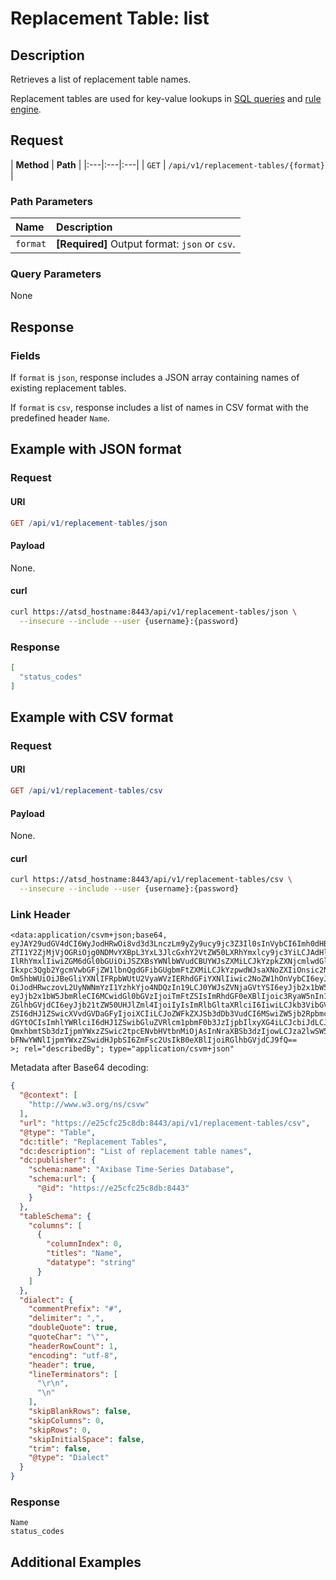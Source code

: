 # Replacement Table: list

## Description

Retrieves a list of replacement table names.

Replacement tables are used for key-value lookups in [SQL queries](../../../sql/README.md#lookup) and [rule engine](../../../rule-engine/functions-lookup.md#lookup).

## Request

| **Method** | **Path** |
|:---|:---|:---|
| `GET` | `/api/v1/replacement-tables/{format}` |

### Path Parameters

| **Name** | **Description** |
|:---|:---|
| `format` | **[Required]** Output format: `json` or `csv`. |

### Query Parameters

None

## Response

### Fields

If `format` is `json`, response includes a JSON array containing names of existing replacement tables.

If `format` is `csv`, response includes a list of names in CSV format with the predefined header `Name`.

## Example with JSON format

### Request

#### URI

```elm
GET /api/v1/replacement-tables/json
```

#### Payload

None.

#### curl

```bash
curl https://atsd_hostname:8443/api/v1/replacement-tables/json \
  --insecure --include --user {username}:{password}
```

### Response

```json
[
  "status_codes"
]
```

## Example with CSV format

### Request

#### URI

```elm
GET /api/v1/replacement-tables/csv
```

#### Payload

None.

#### curl

```bash
curl https://atsd_hostname:8443/api/v1/replacement-tables/csv \
  --insecure --include --user {username}:{password}
```

### Link Header

```csv
<data:application/csvm+json;base64,
eyJAY29udGV4dCI6WyJodHRwOi8vd3d3LnczLm9yZy9ucy9jc3Z3Il0sInVybCI6Imh0dHBzOi8v
ZTI1Y2ZjMjVjOGRiOjg0NDMvYXBpL3YxL3JlcGxhY2VtZW50LXRhYmxlcy9jc3YiLCJAdHlwZSI6
IlRhYmxlIiwiZGM6dGl0bGUiOiJSZXBsYWNlbWVudCBUYWJsZXMiLCJkYzpkZXNjcmlwdGlvbiI6
Ikxpc3Qgb2YgcmVwbGFjZW1lbnQgdGFibGUgbmFtZXMiLCJkYzpwdWJsaXNoZXIiOnsic2NoZW1h
Om5hbWUiOiJBeGliYXNlIFRpbWUtU2VyaWVzIERhdGFiYXNlIiwic2NoZW1hOnVybCI6eyJAaWQi
OiJodHRwczovL2UyNWNmYzI1YzhkYjo4NDQzIn19LCJ0YWJsZVNjaGVtYSI6eyJjb2x1bW5zIjpb
eyJjb2x1bW5JbmRleCI6MCwidGl0bGVzIjoiTmFtZSIsImRhdGF0eXBlIjoic3RyaW5nIn1dfSwi
ZGlhbGVjdCI6eyJjb21tZW50UHJlZml4IjoiIyIsImRlbGltaXRlciI6IiwiLCJkb3VibGVRdW90
ZSI6dHJ1ZSwicXVvdGVDaGFyIjoiXCIiLCJoZWFkZXJSb3dDb3VudCI6MSwiZW5jb2RpbmciOiJ1
dGYtOCIsImhlYWRlciI6dHJ1ZSwibGluZVRlcm1pbmF0b3JzIjpbIlxyXG4iLCJcbiJdLCJza2lw
QmxhbmtSb3dzIjpmYWxzZSwic2tpcENvbHVtbnMiOjAsInNraXBSb3dzIjowLCJza2lwSW5pdGlh
bFNwYWNlIjpmYWxzZSwidHJpbSI6ZmFsc2UsIkB0eXBlIjoiRGlhbGVjdCJ9fQ==  
>; rel="describedBy"; type="application/csvm+json"
```

Metadata after Base64 decoding:

```json
{
  "@context": [
    "http://www.w3.org/ns/csvw"
  ],
  "url": "https://e25cfc25c8db:8443/api/v1/replacement-tables/csv",
  "@type": "Table",
  "dc:title": "Replacement Tables",
  "dc:description": "List of replacement table names",
  "dc:publisher": {
    "schema:name": "Axibase Time-Series Database",
    "schema:url": {
      "@id": "https://e25cfc25c8db:8443"
    }
  },
  "tableSchema": {
    "columns": [
      {
        "columnIndex": 0,
        "titles": "Name",
        "datatype": "string"
      }
    ]
  },
  "dialect": {
    "commentPrefix": "#",
    "delimiter": ",",
    "doubleQuote": true,
    "quoteChar": "\"",
    "headerRowCount": 1,
    "encoding": "utf-8",
    "header": true,
    "lineTerminators": [
      "\r\n",
      "\n"
    ],
    "skipBlankRows": false,
    "skipColumns": 0,
    "skipRows": 0,
    "skipInitialSpace": false,
    "trim": false,
    "@type": "Dialect"
  }
}
```

### Response

```csv
Name
status_codes
```

## Additional Examples
